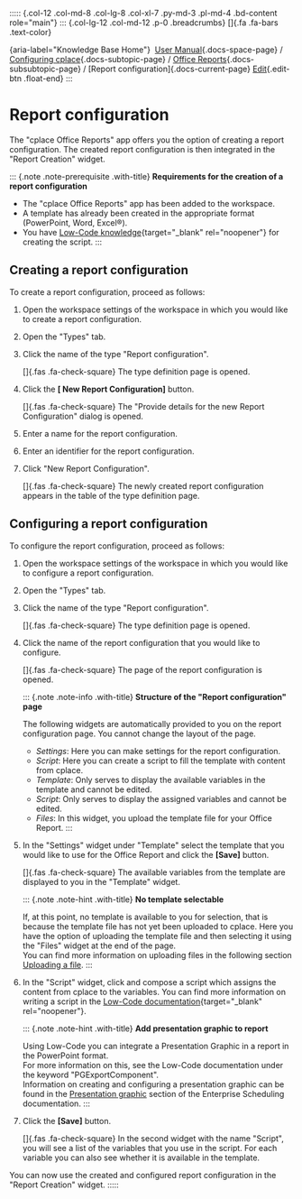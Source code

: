::::: {.col-12 .col-md-8 .col-lg-8 .col-xl-7 .py-md-3 .pl-md-4 .bd-content role="main"}
::: {.col-lg-12 .col-md-12 .p-0 .breadcrumbs}
[]{.fa .fa-bars .text-color}

[](https://docs.cplace.io/){aria-label="Knowledge Base Home"}  [User
Manual](/user-manual-en/){.docs-space-page} / [Configuring
cplace](/user-manual-en/cplace-konfigurieren/){.docs-subtopic-page} /
[Office
Reports](/user-manual-en/cplace-konfigurieren/office-reports-konfigurieren/){.docs-subsubtopic-page}
/ [Report configuration]{.docs-current-page} [
Edit](https://github.com/collaborationfactory/cplace-doc-user-enu/blob/release/25.2/cplace-konfigurieren/office-reports-konfigurieren/berichtskonfiguration.md){.edit-btn
.float-end}
:::

# Report configuration

The "cplace Office Reports" app offers you the option of creating a
report configuration. The created report configuration is then
integrated in the "Report Creation" widget.

::: {.note .note-prerequisite .with-title}
**Requirements for the creation of a report configuration**

- The "cplace Office Reports" app has been added to the workspace.
- A template has already been created in the appropriate format
  (PowerPoint, Word, Excel®).
- You have [Low-Code
  knowledge](https://docs.cplace.io/lowcode/features/reporting/){target="_blank"
  rel="noopener"} for creating the script.
:::

## Creating a report configuration

To create a report configuration, proceed as follows:

1.  Open the workspace settings of the workspace in which you would like
    to create a report configuration.

2.  Open the "Types" tab.

3.  Click the name of the type "Report configuration".

    []{.fas .fa-check-square} The type definition page is opened.

4.  Click the **\[ New Report Configuration\]** button.

    []{.fas .fa-check-square} The "Provide details for the new Report
    Configuration" dialog is opened.

5.  Enter a name for the report configuration.

6.  Enter an identifier for the report configuration.

7.  Click "New Report Configuration".

    []{.fas .fa-check-square} The newly created report configuration
    appears in the table of the type definition page.

## Configuring a report configuration

To configure the report configuration, proceed as follows:

1.  Open the workspace settings of the workspace in which you would like
    to configure a report configuration.

2.  Open the "Types" tab.

3.  Click the name of the type "Report configuration".

    []{.fas .fa-check-square} The type definition page is opened.

4.  Click the name of the report configuration that you would like to
    configure.

    []{.fas .fa-check-square} The page of the report configuration is
    opened.

    ::: {.note .note-info .with-title}
    **Structure of the "Report configuration" page**

    The following widgets are automatically provided to you on the
    report configuration page. You cannot change the layout of the page.

    - *Settings*: Here you can make settings for the report
      configuration.
    - *Script*: Here you can create a script to fill the template with
      content from cplace.
    - *Template*: Only serves to display the available variables in the
      template and cannot be edited.
    - *Script*: Only serves to display the assigned variables and cannot
      be edited.
    - *Files*: In this widget, you upload the template file for your
      Office Report.
    :::

5.  In the "Settings" widget under "Template" select the template that
    you would like to use for the Office Report and click the
    **\[Save\]** button.

    []{.fas .fa-check-square} The available variables from the template
    are displayed to you in the "Template" widget.

    ::: {.note .note-hint .with-title}
    **No template selectable**

    If, at this point, no template is available to you for selection,
    that is because the template file has not yet been uploaded to
    cplace. Here you have the option of uploading the template file and
    then selecting it using the "Files" widget at the end of the page.\
    You can find more information on uploading files in the following
    section [Uploading a
    file](/user-manual-en/cplace-anwenden/dateien-verwalten/datei-hochladen/).
    :::

6.  In the "Script" widget, click and compose a script which assigns the
    content from cplace to the variables. You can find more information
    on writing a script in the [Low-Code
    documentation](https://docs.cplace.io/lowcode/features/reporting/){target="_blank"
    rel="noopener"}.

    ::: {.note .note-hint .with-title}
    **Add presentation graphic to report**

    Using Low-Code you can integrate a Presentation Graphic in a report
    in the PowerPoint format.\
    For more information on this, see the Low-Code documentation under
    the keyword "PGExportComponent".\
    Information on creating and configuring a presentation graphic can
    be found in the [Presentation
    graphic](/enterprise-scheduling-en/praesentationsgrafik/) section of
    the Enterprise Scheduling documentation.
    :::

7.  Click the **\[Save\]** button.

    []{.fas .fa-check-square} In the second widget with the name
    "Script", you will see a list of the variables that you use in the
    script. For each variable you can also see whether it is available
    in the template.

You can now use the created and configured report configuration in the
"Report Creation" widget.
:::::
